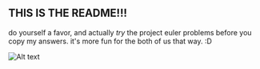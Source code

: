 ## THIS IS THE README!!! #

do yourself a favor, and actually *try* the project euler problems before you copy my answers.  it's more fun for the both of us that way. :D  

![Alt text](http://projecteuler.net/profile/serialhex.png "i'm so awesome")

